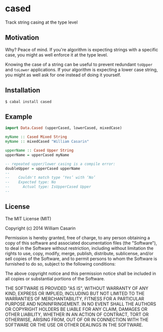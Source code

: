 
# cased

  Track string casing at the type level

## Motivation

  Why? Peace of mind. If you're algorithm is expecting strings with a specific
  case, you might as well enforce it at the type level.

  Knowing the case of a string can be useful to prevent redundant `toUpper` and
  `toLower` applications. If your algorithm is expecting a lower case string,
  you might as well ask for one instead of doing it yourself.

## Installation

    $ cabal install cased

## Example

```hs
import Data.Cased (upperCased, lowerCased, mixedCase)

myName :: Cased Mixed String
myName :: mixedCased "William Casarin"

upperName :: Cased Upper String
upperName = upperCased myName

-- repeated upper/lower casing is a compile error:
doubleUpper = upperCased upperName
--
--    Couldn't match type ‘Yes’ with ‘No’
--    Expected type: No
--      Actual type: IsUpperCased Upper
--
```

## License

  The MIT License (MIT)

  Copyright (c) 2014 William Casarin

  Permission is hereby granted, free of charge, to any person obtaining a copy
  of this software and associated documentation files (the "Software"), to deal
  in the Software without restriction, including without limitation the rights
  to use, copy, modify, merge, publish, distribute, sublicense, and/or sell
  copies of the Software, and to permit persons to whom the Software is
  furnished to do so, subject to the following conditions:

  The above copyright notice and this permission notice shall be included in
  all copies or substantial portions of the Software.

  THE SOFTWARE IS PROVIDED "AS IS", WITHOUT WARRANTY OF ANY KIND, EXPRESS OR
  IMPLIED, INCLUDING BUT NOT LIMITED TO THE WARRANTIES OF MERCHANTABILITY,
  FITNESS FOR A PARTICULAR PURPOSE AND NONINFRINGEMENT. IN NO EVENT SHALL THE
  AUTHORS OR COPYRIGHT HOLDERS BE LIABLE FOR ANY CLAIM, DAMAGES OR OTHER
  LIABILITY, WHETHER IN AN ACTION OF CONTRACT, TORT OR OTHERWISE, ARISING FROM,
  OUT OF OR IN CONNECTION WITH THE SOFTWARE OR THE USE OR OTHER DEALINGS IN
  THE SOFTWARE.
